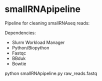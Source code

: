 # smallRNApipeline

Pipeline for cleaning smallRNAseq reads: 

Dependencies:

  - Slurm Workload Manager
  - Python/Biopython
  - Fastqc
  - BBduk
  - Bowtie
  
python smallRNApipeline.py raw_reads.fastq
